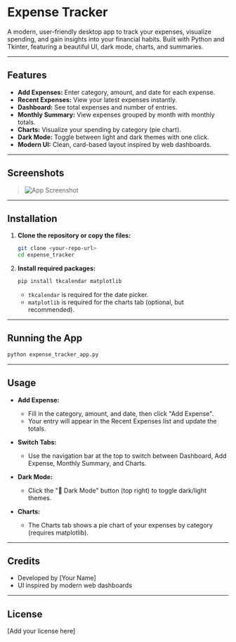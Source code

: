 # Expense Tracker

A modern, user-friendly desktop app to track your expenses, visualize spending, and gain insights into your financial habits. Built with Python and Tkinter, featuring a beautiful UI, dark mode, charts, and summaries.

---

## Features
- **Add Expenses:** Enter category, amount, and date for each expense.
- **Recent Expenses:** View your latest expenses instantly.
- **Dashboard:** See total expenses and number of entries.
- **Monthly Summary:** View expenses grouped by month with monthly totals.
- **Charts:** Visualize your spending by category (pie chart).
- **Dark Mode:** Toggle between light and dark themes with one click.
- **Modern UI:** Clean, card-based layout inspired by web dashboards.

---

## Screenshots

> ![App Screenshot](screenshot.png)

---

## Installation

1. **Clone the repository or copy the files:**
   ```sh
   git clone <your-repo-url>
   cd expense_tracker
   ```

2. **Install required packages:**
   ```sh
   pip install tkcalendar matplotlib
   ```
   - `tkcalendar` is required for the date picker.
   - `matplotlib` is required for the charts tab (optional, but recommended).

---

## Running the App

```sh
python expense_tracker_app.py
```

---

## Usage

- **Add Expense:**
  - Fill in the category, amount, and date, then click "Add Expense".
  - Your entry will appear in the Recent Expenses list and update the totals.

- **Switch Tabs:**
  - Use the navigation bar at the top to switch between Dashboard, Add Expense, Monthly Summary, and Charts.

- **Dark Mode:**
  - Click the "🌙 Dark Mode" button (top right) to toggle dark/light themes.

- **Charts:**
  - The Charts tab shows a pie chart of your expenses by category (requires matplotlib).

---

## Credits
- Developed by [Your Name]
- UI inspired by modern web dashboards

---

## License

[Add your license here] 
